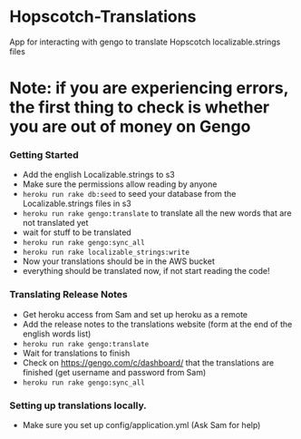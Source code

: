 Hopscotch-Translations
======================

App for interacting with gengo to translate Hopscotch localizable.strings files


# Note: if you are experiencing errors, the first thing to check is whether you are out of money on Gengo

### Getting Started
- Add the english Localizable.strings to s3
- Make sure the permissions allow reading by anyone
- `heroku run rake db:seed` to seed your database from the Localizable.strings files in s3
- `heroku run rake gengo:translate` to translate all the new words that are not translated yet
- wait for stuff to be translated
- `heroku run rake gengo:sync_all`
- `heroku run rake localizable_strings:write`
- Now your translations should be in the AWS bucket
- everything should be translated now, if not start reading the code! 

### Translating Release Notes
* Get heroku access from Sam and set up heroku as a remote 
* Add the release notes to the translations website (form at the end of the english words list)
* `heroku run rake gengo:translate`
* Wait for translations to finish
* Check on https://gengo.com/c/dashboard/ that the translations are finished (get username and password from Sam)
* `heroku run rake gengo:sync_all`


### Setting up translations locally.
* Make sure you set up config/application.yml (Ask Sam for help)
